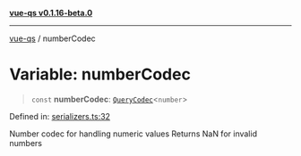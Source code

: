 [**vue-qs v0.1.16-beta.0**](../README.md)

***

[vue-qs](../README.md) / numberCodec

# Variable: numberCodec

> `const` **numberCodec**: [`QueryCodec`](../type-aliases/QueryCodec.md)\<`number`\>

Defined in: [serializers.ts:32](https://github.com/iamsomraj/vue-qs/blob/be7516ef29a864f0946d1401d2afac5cf37a73b9/src/serializers.ts#L32)

Number codec for handling numeric values
Returns NaN for invalid numbers
